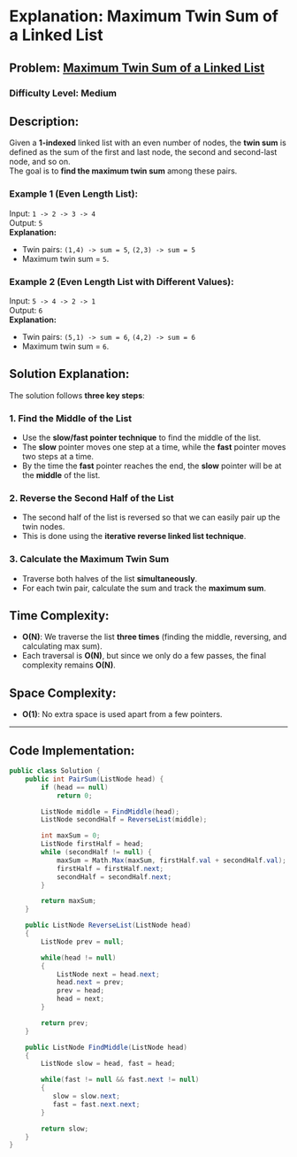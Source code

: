 # **Explanation: Maximum Twin Sum of a Linked List** 

## **Problem:** [Maximum Twin Sum of a Linked List](https://leetcode.com/problems/maximum-twin-sum-of-a-linked-list/description/?envType=study-plan-v2&envId=leetcode-75)

### Difficulty Level: Medium 
 
## **Description:**
Given a **1-indexed** linked list with an even number of nodes, the **twin sum** is defined as the sum of the first and last node, the second and second-last node, and so on.  
The goal is to **find the maximum twin sum** among these pairs.

### **Example 1 (Even Length List):**
Input: `1 -> 2 -> 3 -> 4`  
Output: `5`  
**Explanation:**  
- Twin pairs: `(1,4) -> sum = 5`, `(2,3) -> sum = 5`  
- Maximum twin sum = `5`.

### **Example 2 (Even Length List with Different Values):**
Input: `5 -> 4 -> 2 -> 1`  
Output: `6`  
**Explanation:**  
- Twin pairs: `(5,1) -> sum = 6`, `(4,2) -> sum = 6`  
- Maximum twin sum = `6`.

## **Solution Explanation:**
The solution follows **three key steps**:  

### 1. **Find the Middle of the List**
   - Use the **slow/fast pointer technique** to find the middle of the list.  
   - The **slow** pointer moves one step at a time, while the **fast** pointer moves two steps at a time.  
   - By the time the **fast** pointer reaches the end, the **slow** pointer will be at the **middle** of the list.

### 2. **Reverse the Second Half of the List**
   - The second half of the list is reversed so that we can easily pair up the twin nodes.
   - This is done using the **iterative reverse linked list technique**.

### 3. **Calculate the Maximum Twin Sum**
   - Traverse both halves of the list **simultaneously**.
   - For each twin pair, calculate the sum and track the **maximum sum**.

## **Time Complexity:**
- **O(N)**: We traverse the list **three times** (finding the middle, reversing, and calculating max sum).  
- Each traversal is **O(N)**, but since we only do a few passes, the final complexity remains **O(N)**.

## **Space Complexity:**
- **O(1)**: No extra space is used apart from a few pointers.

---

## **Code Implementation:**
```csharp
public class Solution {
    public int PairSum(ListNode head) {
        if (head == null) 
            return 0;

        ListNode middle = FindMiddle(head);
        ListNode secondHalf = ReverseList(middle);

        int maxSum = 0;
        ListNode firstHalf = head;
        while (secondHalf != null) {
            maxSum = Math.Max(maxSum, firstHalf.val + secondHalf.val);
            firstHalf = firstHalf.next;
            secondHalf = secondHalf.next;
        }

        return maxSum;
    }

    public ListNode ReverseList(ListNode head)
    {
        ListNode prev = null;

        while(head != null)
        {
            ListNode next = head.next;
            head.next = prev;
            prev = head;
            head = next;
        }

        return prev;
    }

    public ListNode FindMiddle(ListNode head)
    {
        ListNode slow = head, fast = head;

        while(fast != null && fast.next != null)
        {
           slow = slow.next;
           fast = fast.next.next;
        }

        return slow;
    }    
}
